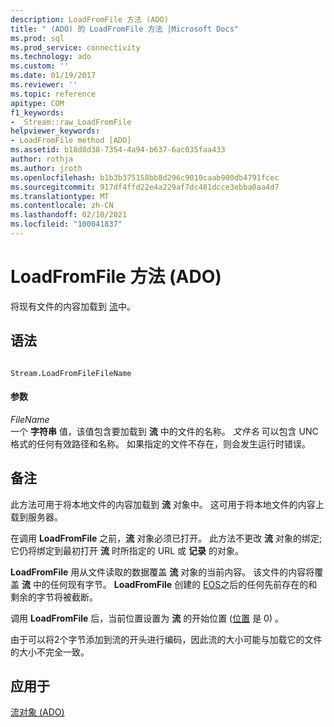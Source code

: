```yaml
---
description: LoadFromFile 方法 (ADO)
title: " (ADO) 的 LoadFromFile 方法 |Microsoft Docs"
ms.prod: sql
ms.prod_service: connectivity
ms.technology: ado
ms.custom: ''
ms.date: 01/19/2017
ms.reviewer: ''
ms.topic: reference
apitype: COM
f1_keywords:
- _Stream::raw_LoadFromFile
helpviewer_keywords:
- LoadFromFile method [ADO]
ms.assetid: b18d8d38-7354-4a94-b637-6ac035faa433
author: rothja
ms.author: jroth
ms.openlocfilehash: b1b3b375158bb8d296c9010caab900db4791fcec
ms.sourcegitcommit: 917df4ffd22e4a229af7dc481dcce3ebba0aa4d7
ms.translationtype: MT
ms.contentlocale: zh-CN
ms.lasthandoff: 02/10/2021
ms.locfileid: "100041837"
---
```

# <a name="loadfromfile-method-ado"></a>LoadFromFile 方法 (ADO)
将现有文件的内容加载到 [流](./stream-object-ado.md)中。  
  
## <a name="syntax"></a>语法  
  
```  
  
Stream.LoadFromFileFileName  
```  
  
#### <a name="parameters"></a>参数  
 *FileName*  
 一个 **字符串** 值，该值包含要加载到 **流** 中的文件的名称。 *文件名* 可以包含 UNC 格式的任何有效路径和名称。 如果指定的文件不存在，则会发生运行时错误。  
  
## <a name="remarks"></a>备注  
 此方法可用于将本地文件的内容加载到 **流** 对象中。 这可用于将本地文件的内容上载到服务器。  
  
 在调用 **LoadFromFile** 之前，**流** 对象必须已打开。 此方法不更改 **流** 对象的绑定;它仍将绑定到最初打开 **流** 时所指定的 URL 或 **记录** 的对象。  
  
 **LoadFromFile** 用从文件读取的数据覆盖 **流** 对象的当前内容。 该文件的内容将覆盖 **流** 中的任何现有字节。 **LoadFromFile** 创建的 [EOS](./eos-property.md)之后的任何先前存在的和剩余的字节将被截断。  
  
 调用 **LoadFromFile** 后，当前位置设置为 **流** 的开始位置 ([位置](./position-property-ado.md) 是 0) 。  
  
 由于可以将2个字节添加到流的开头进行编码，因此流的大小可能与加载它的文件的大小不完全一致。  
  
## <a name="applies-to"></a>应用于  
 [流对象 (ADO)](./stream-object-ado.md)